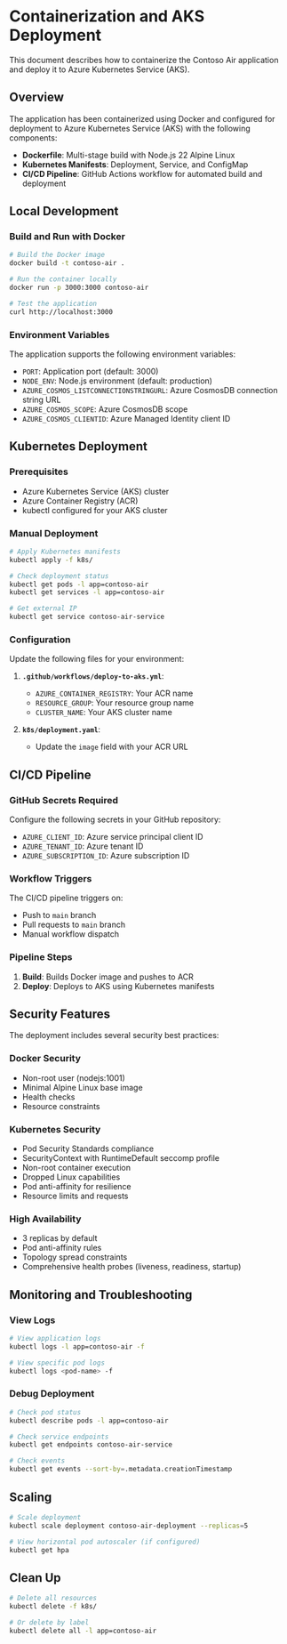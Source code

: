 # Containerization and AKS Deployment

This document describes how to containerize the Contoso Air application and deploy it to Azure Kubernetes Service (AKS).

## Overview

The application has been containerized using Docker and configured for deployment to Azure Kubernetes Service (AKS) with the following components:

- **Dockerfile**: Multi-stage build with Node.js 22 Alpine Linux
- **Kubernetes Manifests**: Deployment, Service, and ConfigMap
- **CI/CD Pipeline**: GitHub Actions workflow for automated build and deployment

## Local Development

### Build and Run with Docker

```bash
# Build the Docker image
docker build -t contoso-air .

# Run the container locally
docker run -p 3000:3000 contoso-air

# Test the application
curl http://localhost:3000
```

### Environment Variables

The application supports the following environment variables:

- `PORT`: Application port (default: 3000)
- `NODE_ENV`: Node.js environment (default: production)
- `AZURE_COSMOS_LISTCONNECTIONSTRINGURL`: Azure CosmosDB connection string URL
- `AZURE_COSMOS_SCOPE`: Azure CosmosDB scope
- `AZURE_COSMOS_CLIENTID`: Azure Managed Identity client ID

## Kubernetes Deployment

### Prerequisites

- Azure Kubernetes Service (AKS) cluster
- Azure Container Registry (ACR)
- kubectl configured for your AKS cluster

### Manual Deployment

```bash
# Apply Kubernetes manifests
kubectl apply -f k8s/

# Check deployment status
kubectl get pods -l app=contoso-air
kubectl get services -l app=contoso-air

# Get external IP
kubectl get service contoso-air-service
```

### Configuration

Update the following files for your environment:

1. **`.github/workflows/deploy-to-aks.yml`**:
   - `AZURE_CONTAINER_REGISTRY`: Your ACR name
   - `RESOURCE_GROUP`: Your resource group name
   - `CLUSTER_NAME`: Your AKS cluster name

2. **`k8s/deployment.yaml`**:
   - Update the `image` field with your ACR URL

## CI/CD Pipeline

### GitHub Secrets Required

Configure the following secrets in your GitHub repository:

- `AZURE_CLIENT_ID`: Azure service principal client ID
- `AZURE_TENANT_ID`: Azure tenant ID
- `AZURE_SUBSCRIPTION_ID`: Azure subscription ID

### Workflow Triggers

The CI/CD pipeline triggers on:

- Push to `main` branch
- Pull requests to `main` branch
- Manual workflow dispatch

### Pipeline Steps

1. **Build**: Builds Docker image and pushes to ACR
2. **Deploy**: Deploys to AKS using Kubernetes manifests

## Security Features

The deployment includes several security best practices:

### Docker Security
- Non-root user (nodejs:1001)
- Minimal Alpine Linux base image
- Health checks
- Resource constraints

### Kubernetes Security
- Pod Security Standards compliance
- SecurityContext with RuntimeDefault seccomp profile
- Non-root container execution
- Dropped Linux capabilities
- Pod anti-affinity for resilience
- Resource limits and requests

### High Availability
- 3 replicas by default
- Pod anti-affinity rules
- Topology spread constraints
- Comprehensive health probes (liveness, readiness, startup)

## Monitoring and Troubleshooting

### View Logs
```bash
# View application logs
kubectl logs -l app=contoso-air -f

# View specific pod logs
kubectl logs <pod-name> -f
```

### Debug Deployment
```bash
# Check pod status
kubectl describe pods -l app=contoso-air

# Check service endpoints
kubectl get endpoints contoso-air-service

# Check events
kubectl get events --sort-by=.metadata.creationTimestamp
```

## Scaling

```bash
# Scale deployment
kubectl scale deployment contoso-air-deployment --replicas=5

# View horizontal pod autoscaler (if configured)
kubectl get hpa
```

## Clean Up

```bash
# Delete all resources
kubectl delete -f k8s/

# Or delete by label
kubectl delete all -l app=contoso-air
```